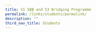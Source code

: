 ```yaml
---
title: S1 SBB and S3 Bridging Programme
permalink: /links/students/permalink/
description: ""
third_nav_title: Students
---
```

